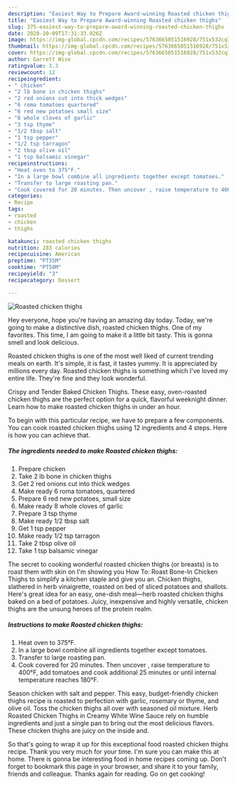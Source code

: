 ```yaml
---
description: "Easiest Way to Prepare Award-winning Roasted chicken thighs"
title: "Easiest Way to Prepare Award-winning Roasted chicken thighs"
slug: 375-easiest-way-to-prepare-award-winning-roasted-chicken-thighs
date: 2020-10-09T17:31:33.026Z
image: https://img-global.cpcdn.com/recipes/5763665051516928/751x532cq70/roasted-chicken-thighs-recipe-main-photo.jpg
thumbnail: https://img-global.cpcdn.com/recipes/5763665051516928/751x532cq70/roasted-chicken-thighs-recipe-main-photo.jpg
cover: https://img-global.cpcdn.com/recipes/5763665051516928/751x532cq70/roasted-chicken-thighs-recipe-main-photo.jpg
author: Garrett Wise
ratingvalue: 3.3
reviewcount: 12
recipeingredient:
- " chicken"
- "2 lb bone in chicken thighs"
- "2 red onions cut into thick wedges"
- "6 roma tomatoes quartered"
- "6 red new potatoes small size"
- "8 whole cloves of garlic"
- "3 tsp thyme"
- "1/2 tbsp salt"
- "1 tsp pepper"
- "1/2 tsp tarragon"
- "2 tbsp olive oil"
- "1 tsp balsamic vinegar"
recipeinstructions:
- "Heat oven to 375°F."
- "In a large bowl combine all ingredients together except tomatoes."
- "Transfer to large roasting pan."
- "Cook covered for 20 minutes. Then uncover , raise temperature to 400°F, add tomatoes and cook additional 25 minutes or until internal temperature reaches 180°F."
categories:
- Recipe
tags:
- roasted
- chicken
- thighs

katakunci: roasted chicken thighs 
nutrition: 283 calories
recipecuisine: American
preptime: "PT35M"
cooktime: "PT50M"
recipeyield: "3"
recipecategory: Dessert

---
```



![Roasted chicken thighs](https://img-global.cpcdn.com/recipes/5763665051516928/751x532cq70/roasted-chicken-thighs-recipe-main-photo.jpg)

Hey everyone, hope you're having an amazing day today. Today, we're going to make a distinctive dish, roasted chicken thighs. One of my favorites. This time, I am going to make it a little bit tasty. This is gonna smell and look delicious.

Roasted chicken thighs is one of the most well liked of current trending meals on earth. It's simple, it is fast, it tastes yummy. It is appreciated by millions every day. Roasted chicken thighs is something which I've loved my entire life. They're fine and they look wonderful.

Crispy and Tender Baked Chicken Thighs. These easy, oven-roasted chicken thighs are the perfect option for a quick, flavorful weeknight dinner. Learn how to make roasted chicken thighs in under an hour.


To begin with this particular recipe, we have to prepare a few components. You can cook roasted chicken thighs using 12 ingredients and 4 steps. Here is how you can achieve that.

<!--inarticleads1-->

##### The ingredients needed to make Roasted chicken thighs:

1. Prepare  chicken
1. Take 2 lb bone in chicken thighs
1. Get 2 red onions cut into thick wedges
1. Make ready 6 roma tomatoes, quartered
1. Prepare 6 red new potatoes, small size
1. Make ready 8 whole cloves of garlic
1. Prepare 3 tsp thyme
1. Make ready 1/2 tbsp salt
1. Get 1 tsp pepper
1. Make ready 1/2 tsp tarragon
1. Take 2 tbsp olive oil
1. Take 1 tsp balsamic vinegar


The secret to cooking wonderful roasted chicken thighs (or breasts) is to roast them with skin on I&#39;m showing you How To: Roast Bone-In Chicken Thighs to simplify a kitchen staple and give you an. Chicken thighs, slathered in herb vinaigrette, roasted on bed of sliced potatoes and shallots. Here&#39;s great idea for an easy, one-dish meal—herb roasted chicken thighs baked on a bed of potatoes. Juicy, inexpensive and highly versatile, chicken thighs are the unsung heroes of the protein realm. 

<!--inarticleads2-->

##### Instructions to make Roasted chicken thighs:

1. Heat oven to 375°F.
1. In a large bowl combine all ingredients together except tomatoes.
1. Transfer to large roasting pan.
1. Cook covered for 20 minutes. Then uncover , raise temperature to 400°F, add tomatoes and cook additional 25 minutes or until internal temperature reaches 180°F.


Season chicken with salt and pepper. This easy, budget-friendly chicken thighs recipe is roasted to perfection with garlic, rosemary or thyme, and olive oil. Toss the chicken thighs all over with seasoned oil mixture. Herb Roasted Chicken Thighs in Creamy White Wine Sauce rely on humble ingredients and just a single pan to bring out the most delicious flavors. These chicken thighs are juicy on the inside and. 

So that's going to wrap it up for this exceptional food roasted chicken thighs recipe. Thank you very much for your time. I'm sure you can make this at home. There is gonna be interesting food in home recipes coming up. Don't forget to bookmark this page in your browser, and share it to your family, friends and colleague. Thanks again for reading. Go on get cooking!
